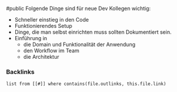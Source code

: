#public
Folgende Dinge sind für neue Dev Kollegen wichtig: 

- Schneller einstieg in den Code
- Funktionierendes Setup
- Dinge, die man selbst einrichten muss sollten Dokumentiert sein. 
- Einführung in 
  - die Domain und Funktionalität der Anwendung
  - den Workflow im Team
  - die Architektur

### Backlinks
```dataview 
list from [[#]] where contains(file.outlinks, this.file.link)
```

